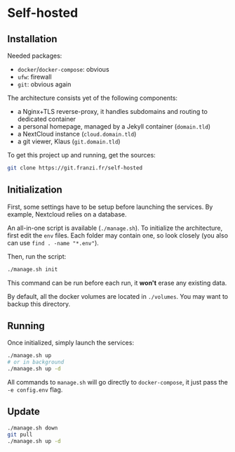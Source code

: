 # Self-hosted

## Installation

Needed packages:

- `docker`/`docker-compose`: obvious
- `ufw`: firewall
- `git`: obvious again

The architecture consists yet of the following components:

- a Nginx+TLS reverse-proxy, it handles subdomains and routing to dedicated container
- a personal homepage, managed by a Jekyll container (`domain.tld`)
- a NextCloud instance (`cloud.domain.tld`)
- a git viewer, Klaus (`git.domain.tld`)

To get this project up and running, get the sources:

```sh
git clone https://git.franzi.fr/self-hosted
```

## Initialization

First, some settings have to be setup before launching the services.
By example, Nextcloud relies on a database.

An all-in-one script is available (`./manage.sh`).
To initialize the architecture, first edit the `env` files.
Each folder may contain one, so look closely (you also can use `find . -name "*.env"`).

Then, run the script:

```sh
./manage.sh init
```

This command can be run before each run, it **won't** erase any existing data.

By default, all the docker volumes are located in `./volumes`.
You may want to backup this directory.

## Running

Once initialized, simply launch the services:

```sh
./manage.sh up
# or in background
./manage.sh up -d
```

All commands to `manage.sh` will go directly to `docker-compose`, it just pass the `-e config.env` flag.

## Update

```sh
./manage.sh down
git pull
./manage.sh up -d
```
